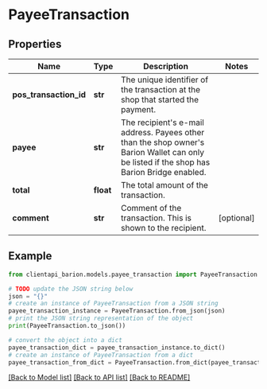 # PayeeTransaction


## Properties

Name | Type | Description | Notes
------------ | ------------- | ------------- | -------------
**pos_transaction_id** | **str** | The unique identifier of the transaction at the shop that started the payment. | 
**payee** | **str** | The recipient&#39;s e-mail address. Payees other than the shop owner&#39;s Barion Wallet can only be listed if the shop has Barion Bridge enabled. | 
**total** | **float** | The total amount of the transaction. | 
**comment** | **str** | Comment of the transaction. This is shown to the recipient. | [optional] 

## Example

```python
from clientapi_barion.models.payee_transaction import PayeeTransaction

# TODO update the JSON string below
json = "{}"
# create an instance of PayeeTransaction from a JSON string
payee_transaction_instance = PayeeTransaction.from_json(json)
# print the JSON string representation of the object
print(PayeeTransaction.to_json())

# convert the object into a dict
payee_transaction_dict = payee_transaction_instance.to_dict()
# create an instance of PayeeTransaction from a dict
payee_transaction_from_dict = PayeeTransaction.from_dict(payee_transaction_dict)
```
[[Back to Model list]](../README.md#documentation-for-models) [[Back to API list]](../README.md#documentation-for-api-endpoints) [[Back to README]](../README.md)


